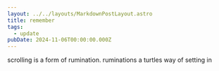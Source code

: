 ```yaml
---
layout: ../../layouts/MarkdownPostLayout.astro
title: remember
tags:
  - update
pubDate: 2024-11-06T00:00:00.000Z
---
```


scrolling is a form of rumination. ruminations a turtles way of setting in
